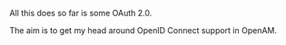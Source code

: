 All this does so far is some OAuth 2.0.

The aim is to get my head around OpenID Connect support in OpenAM.
